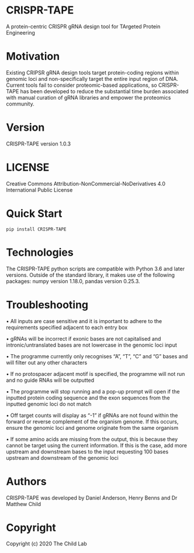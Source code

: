 # CRISPR-TAPE
A protein-centric CRISPR gRNA design tool for TArgeted Protein Engineering

# Motivation 
Existing CRIPSR gRNA design tools target protein-coding regions within genomic loci and non-specifically target the entire input region of DNA. Current tools fail to consider proteomic-based applications, so CRISPR-TAPE has been developed to reduce the substantial time burden associated with manual curation of gRNA libraries and empower the proteomics community. 

# Version
CRISPR-TAPE version 1.0.3

# LICENSE 
Creative Commons Attribution-NonCommercial-NoDerivatives 4.0 International Public License

# Quick Start 

    pip install CRISPR-TAPE

# Technologies 
The CRISPR-TAPE python scripts are compatible with Python 3.6 and later versions. Outside of the standard library, it makes use of the following packages: numpy version 1.18.0, pandas version 0.25.3.

# Troubleshooting
• All inputs are case sensitive and it is important to adhere to the requirements specified adjacent to each entry box

• gRNAs will be incorrect if exonic bases are not capitalised and intronic/untranslated bases are not lowercase in the genomic loci input

• The programme currently only recognises “A”, “T”, “C” and “G” bases and will filter out any other characters

• If no protospacer adjacent motif is specified, the programme will not run and no guide RNAs will be outputted

• The programme will stop running and a pop-up prompt will open if the inputted protein coding sequence and the exon sequences from the inputted genomic loci do not match

• Off target counts will display as “-1” if gRNAs are not found within the forward or reverse complement of the organism genome. If this occurs, ensure the genomic loci and genome originate from the same organism

• If some amino acids are missing from the output, this is because they cannot be target using the current information. If this is the case, add more upstream and downstream bases to the input requesting 100 bases upstream and downstream of the genomic loci

# Authors
CRISPR-TAPE was developed by Daniel Anderson, Henry Benns and Dr Matthew Child

# Copyright 
Copyright (c) 2020 The Child Lab
